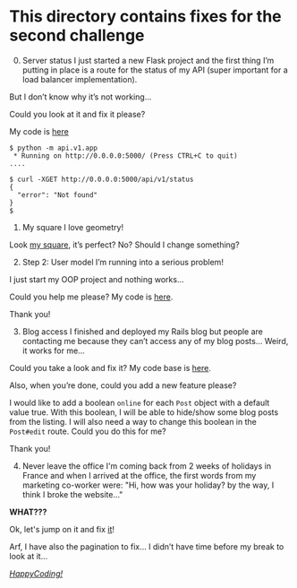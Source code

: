 # This directory contains fixes for the second challenge

0. Server status
I just started a new Flask project and the first thing I’m putting in place is a route for the status of my API (super important for a load balancer implementation).

But I don’t know why it’s not working…

Could you look at it and fix it please?

My code is [here](https://github.com/alx-tools/0x01-Fix_My_Code_Challenge/tree/master/status_server/)

```
$ python -m api.v1.app
 * Running on http://0.0.0.0:5000/ (Press CTRL+C to quit)
....
```
```
$ curl -XGET http://0.0.0.0:5000/api/v1/status
{
  "error": "Not found"
}
$
```



1. My square
I love geometry!

Look [my square](https://github.com/alx-tools/0x01-Fix_My_Code_Challenge/blob/master/square.py), it’s perfect? No? Should I change something?



2. Step 2: User model
I’m running into a serious problem!

I just start my OOP project and nothing works…

Could you help me please? My code is [here](https://github.com/alx-tools/0x01-Fix_My_Code_Challenge/blob/master/user.py).

Thank you!




3. Blog access
I finished and deployed my Rails blog but people are contacting me because they can’t access any of my blog posts… Weird, it works for me…

Could you take a look and fix it? My code base is [here](https://github.com/alx-tools/0x01-Fix_My_Code_Challenge/tree/master/blog).

Also, when you’re done, could you add a new feature please?

I would like to add a boolean `online` for each `Post` object with a default value true.
With this boolean, I will be able to hide/show some blog posts from the listing.
I will also need a way to change this boolean in the `Post#edit` route. Could you do this for me?

Thank you!




4. Never leave the office
I'm coming back from 2 weeks of holidays in France and when I arrived at the office,
the first words from my marketing co-worker were: "Hi, how was your holiday? by the way, I think I broke the website..."

<b>WHAT???</b>

Ok, let's jump on it and fix [it](https://github.com/alx-tools/0x01-Fix_My_Code_Challenge/tree/master/react-blog)!

Arf, I have also the pagination to fix… I didn’t have time before my break to look at it…



<em><u>HappyCoding!</u></em>
